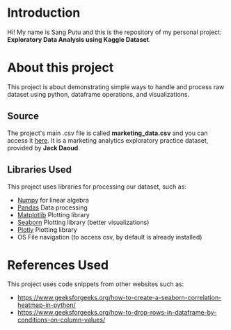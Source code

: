 # Introduction

Hi! My name is Sang Putu and this is the repository of my personal project: **Exploratory Data Analysis using Kaggle Dataset**.


# About this project

This project is about demonstrating simple ways to handle and process raw dataset using python, dataframe operations, and visualizations.

## Source

The project's main .csv file is called **marketing_data.csv** and you can access it [here](https://www.kaggle.com/jackdaoud/marketing-data). It is a marketing analytics exploratory practice dataset, provided by **Jack Daoud**.

## Libraries Used
This project uses libraries for processing our dataset, such as:

 - [Numpy](https://numpy.org/install/) for linear algebra
 - [Pandas](https://pypi.org/project/pandas/) Data processing
 - [Matplotlib](https://pypi.org/project/matplotlib/) Plotting library
 - [Seaborn](https://pypi.org/project/seaborn/) Plotting library (better visualizations)
 - [Plotly](https://pypi.org/project/plotly/) Plotting library
 - OS File navigation (to access csv, by default is already installed)

# References Used
This project uses code snippets from other websites such as:

 - https://www.geeksforgeeks.org/how-to-create-a-seaborn-correlation-heatmap-in-python/
 - https://www.geeksforgeeks.org/how-to-drop-rows-in-dataframe-by-conditions-on-column-values/
